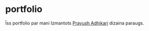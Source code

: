 # portfolio
Īss portfolio par mani
Izmantots <a href="https://github.com/adhikareeprayush/Portfolio-Website-Template">Prayush Adhikari</a> dizaina paraugs.

